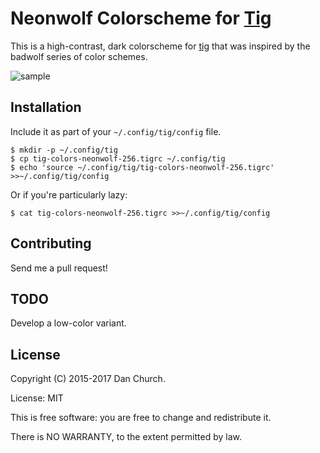 # Neonwolf Colorscheme for [Tig](https://github.com/jonas/tig)

This is a high-contrast, dark colorscheme for [tig](https://github.com/jonas/tig) that was inspired by the badwolf series of color schemes.

![sample](/../flair/screenshots/sample.png)

## Installation

Include it as part of your `~/.config/tig/config` file.

    $ mkdir -p ~/.config/tig
    $ cp tig-colors-neonwolf-256.tigrc ~/.config/tig
    $ echo 'source ~/.config/tig/tig-colors-neonwolf-256.tigrc' >>~/.config/tig/config

Or if you're particularly lazy:

    $ cat tig-colors-neonwolf-256.tigrc >>~/.config/tig/config

## Contributing

Send me a pull request!

## TODO

Develop a low-color variant.

## License

Copyright (C) 2015-2017 Dan Church.

License: MIT

This is free software: you are free to change and redistribute it.

There is NO WARRANTY, to the extent permitted by law.
